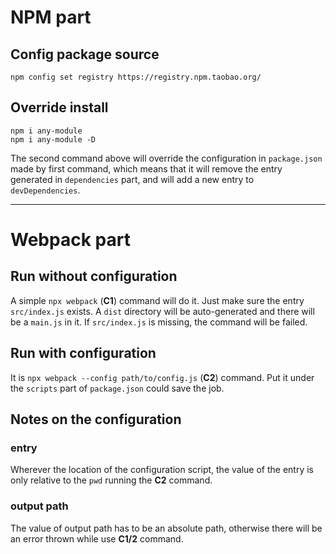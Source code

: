 # NPM part

## Config package source
`npm config set registry https://registry.npm.taobao.org/`

## Override install

```
npm i any-module
npm i any-module -D
```

The second command above will override the configuration in `package.json` made by first command,
which means that it will remove the entry generated in `dependencies` part,
and will add a new entry to `devDependencies`.

---

# Webpack part

## Run without configuration

A simple `npx webpack` (**C1**) command will do it.
Just make sure the entry `src/index.js` exists.
A `dist` directory will be auto-generated and there will be a `main.js` in it.
If `src/index.js` is missing, the command will be failed.

## Run with configuration

It is `npx webpack --config path/to/config.js` (**C2**) command.
Put it under the `scripts` part of `package.json` could save the job.

## Notes on the configuration

### entry

Wherever the location of the configuration script,
the value of the entry is only relative to the `pwd` running the **C2** command.

### output path

The value of output path has to be an absolute path,
otherwise there will be an error thrown while use **C1/2** command.
